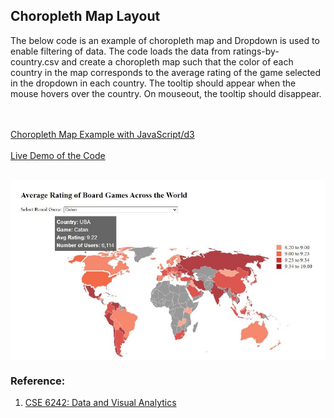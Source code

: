<h2>Choropleth Map Layout</h2>
<p> The below code is an example of choropleth map and Dropdown is used to enable filtering of data. The code loads the data from ratings-by-country.csv and create a choropleth map such that the color of each country in the map corresponds to the average rating of the game selected in the dropdown in each country. 
 The tooltip should appear when the mouse hovers over the country. On mouseout, the tooltip should disappear. </p>
<br><br>
<a href="choropleth.html">Choropleth Map Example with JavaScript/d3 </a> 
 <br><br>
<a href="https://armandataservices.com/choropleth.html">Live Demo of the Code </a> 
<br><br>

  <div  align="center">
  
 <kbd><img align="center" src="choropleth.jpg" /></kbd>

</div>
<h3> Reference: </h3>
<ol>
<li> <a href="https://omscs.gatech.edu/cse-6242-data-visual-analytics">CSE 6242: Data and Visual Analytics </a> </li>

</ol>
